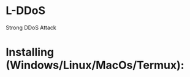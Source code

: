 # L-DDoS
Strong DDoS Attack
# Installing (Windows/Linux/MacOs/Termux):
<script type="<Python>">
  apt-get update -y
apt-get install git
git clone https://github.com/Lanserq/L-DDoS
cd DDoS
bash setup.sh
python3 DDoS.py
</script>
